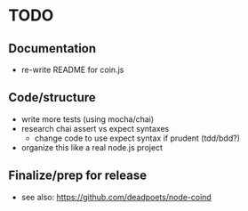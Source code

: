 # TODO

## Documentation

* re-write README for coin.js

## Code/structure

* write more tests (using mocha/chai)
* research chai assert vs expect syntaxes
  - change code to use expect syntax if prudent (tdd/bdd?)
* organize this like a real node.js project

## Finalize/prep for release

* see also: https://github.com/deadpoets/node-coind

